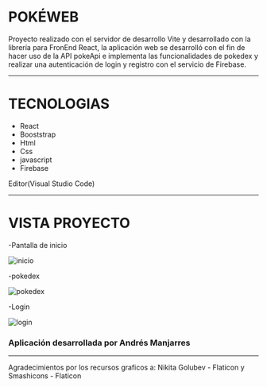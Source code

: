 # POKÉWEB

Proyecto realizado con el servidor de desarrollo Vite y desarrollado con la librería para FronEnd React, la aplicación web se desarrolló con el fin de hacer uso de la API pokeApi e implementa las funcionalidades de pokedex y realizar una autenticación de login y registro con el servicio de Firebase.

---

# TECNOLOGIAS

+ React 
+ Booststrap
+ Html
+ Css
+ javascript
+ Firebase

Editor(Visual Studio Code)

---

# VISTA PROYECTO

-Pantalla de inicio

![inicio](https://github.com/AndresManjarres/pokeweb/assets/89228795/319af7f5-5a7e-4de4-9e87-84261ec29cf3)

-pokedex

![pokedex](https://github.com/AndresManjarres/pokeweb/assets/89228795/62a78b81-d89b-4c83-8d35-824d960d2cbc)

-Login

![login](https://github.com/AndresManjarres/pokeweb/assets/89228795/57fc6c1b-1f3b-459a-b3cd-a805ae62e1ba)

### Aplicación desarrollada por Andrés Manjarres
---
Agradecimientos por los recursos graficos a: Nikita Golubev - Flaticon y Smashicons - Flaticon

